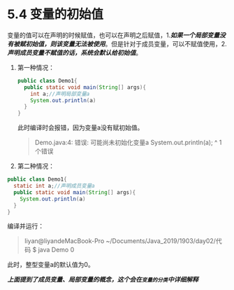 # 5.4 变量的初始值

变量的值可以在声明的时候赋值，也可以在声明之后赋值，1.***如果一个局部变量没有被赋初始值，则该变量无法被使用***。但是针对于成员变量，可以不赋值使用，2.***声明成员变量不赋值的话，系统会默认给初始值***。

1. 第一种情况：

   ```java
   public class Demo1{
     public static void main(String[] args){
       int a;//声明局部变量a
       System.out.println(a)
     }
   }
   ```

   此时编译时会报错，因为变量a没有赋初始值。

   >Demo.java:4: 错误: 可能尚未初始化变量a
   >System.out.println(a);
   >                  ^
   >1 个错误

   

2. 第二种情况：

```java
public class Demo1{
  static int a;//声明成员变量a
  public static void main(String[] args){
    System.out.println(a)
  }
}
```

编译并运行：

>liyan@liyandeMacBook-Pro ~/Documents/Java_2019/1903/day02/代码 $ java Demo
>0

此时，整型变量a的默认值为0。



***上面提到了成员变量、局部变量的概念，这个会在`变量的分类`中详细解释***